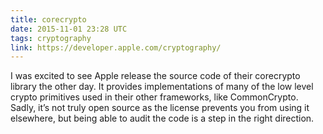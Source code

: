 ```yaml
---
title: corecrypto
date: 2015-11-01 23:28 UTC
tags: cryptography
link: https://developer.apple.com/cryptography/
---
```


I was excited to see Apple release the source code of their corecrypto library the other day. It provides implementations of many of the low level crypto primitives used in their other frameworks, like CommonCrypto. Sadly, it’s not truly open source as the license prevents you from using it elsewhere, but being able to audit the code is a step in the right direction.